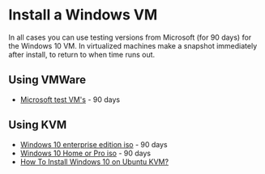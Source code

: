 # Install a Windows VM

In all cases you can use testing versions from Microsoft (for 90 days) for the Windows 10 VM. In virtualized machines 
make a snapshot immediately after install, to return to when time runs out.

## Using VMWare 

* [Microsoft test VM's](https://developer.microsoft.com/en-us/microsoft-edge/tools/vms/) - 90 days

## Using KVM

* [Windows 10 enterprise edition iso](https://www.microsoft.com/en-us/evalcenter/evaluate-windows-10-enterprise) - 90 days
* [Windows 10 Home or Pro iso](https://www.microsoft.com/en-in/software-download/windows10ISO) - 90 days
* [How To Install Windows 10 on Ubuntu KVM?](https://getlabsdone.com/install-windows-10-on-ubuntu-kvm/)
